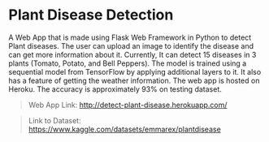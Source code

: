 # Plant Disease Detection
A Web App that is made using Flask Web Framework in Python to detect Plant diseases. The user can upload an image to identify the disease and can get more information about it. Currently, It can detect 15 diseases in 3 plants (Tomato, Potato, and Bell Peppers). The model is trained using a sequential model from TensorFlow by applying additional layers to it. It also has a feature of getting the weather information. The web app is hosted on Heroku.
The accuracy is approximately 93% on testing dataset.
> Web App Link: http://detect-plant-disease.herokuapp.com/

> Link to Dataset: https://www.kaggle.com/datasets/emmarex/plantdisease


